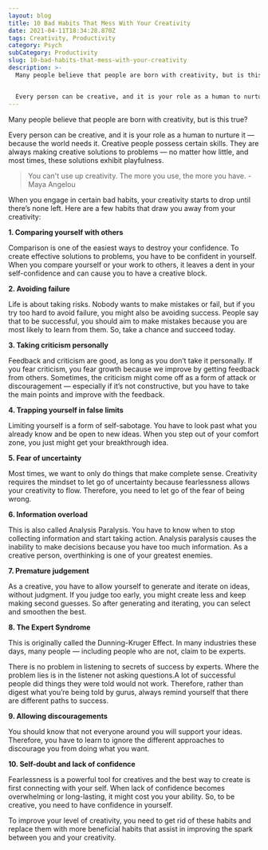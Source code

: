 ```yaml
---
layout: blog
title: 10 Bad Habits That Mess With Your Creativity
date: 2021-04-11T18:34:28.870Z
tags: Creativity, Productivity
category: Psych
subCategory: Productivity
slug: 10-bad-habits-that-mess-with-your-creativity
description: >-
  Many people believe that people are born with creativity, but is this true?


  Every person can be creative, and it is your role as a human to nurture it — because the world needs it. Creative people possess certain skills. They are always making creative solutions to problems — no matter how little, and most times, these solutions exhibit playfulness.
---
```

Many people believe that people are born with creativity, but is this true?

Every person can be creative, and it is your role as a human to nurture it — because the world needs it. Creative people possess certain skills. They are always making creative solutions to problems — no matter how little, and most times, these solutions exhibit playfulness.

> You can't use up creativity. The more you use, the more you have. - Maya Angelou
> 

When you engage in certain bad habits, your creativity starts to drop until there’s none left. Here are a few habits that draw you away from your creativity:

**1. Comparing yourself with others**

Comparison is one of the easiest ways to destroy your confidence. To create effective solutions to problems, you have to be confident in yourself. When you compare yourself or your work to others, it leaves a dent in your self-confidence and can cause you to have a creative block.

**2. Avoiding failure**

Life is about taking risks. Nobody wants to make mistakes or fail, but if you try too hard to avoid failure, you might also be avoiding success. People say that to be successful, you should aim to make mistakes because you are most likely to learn from them. So, take a chance and succeed today.

**3. Taking criticism personally**

Feedback and criticism are good, as long as you don’t take it personally. If you fear criticism, you fear growth because we improve by getting feedback from others. Sometimes, the criticism might come off as a form of attack or discouragement — especially if it’s not constructive, but you have to take the main points and improve with the feedback.

**4. Trapping yourself in false limits**

Limiting yourself is a form of self-sabotage. You have to look past what you already know and be open to new ideas. When you step out of your comfort zone, you just might get your breakthrough idea.

**5. Fear of uncertainty**

Most times, we want to only do things that make complete sense. Creativity requires the mindset to let go of uncertainty because fearlessness allows your creativity to flow. Therefore, you need to let go of the fear of being wrong.

**6. Information overload**

This is also called Analysis Paralysis. You have to know when to stop collecting information and start taking action. Analysis paralysis causes the inability to make decisions because you have too much information. As a creative person, overthinking is one of your greatest enemies.

**7. Premature judgement**

As a creative, you have to allow yourself to generate and iterate on ideas, without judgment. If you judge too early, you might create less and keep making second guesses. So after generating and iterating, you can select and smoothen the best.

**8. The Expert Syndrome**

This is originally called the Dunning-Kruger Effect. In many industries these days, many people — including people who are not, claim to be experts.

There is no problem in listening to secrets of success by experts. Where the problem lies is in the listener not asking questions.A lot of successful people did things they were told would not work. Therefore, rather than digest what you’re being told by gurus, always remind yourself that there are different paths to success.

**9. Allowing discouragements**

You should know that not everyone around you will support your ideas. Therefore, you have to learn to ignore the different approaches to discourage you from doing what you want.

**10. Self-doubt and lack of confidence**

Fearlessness is a powerful tool for creatives and the best way to create is first connecting with your self. When lack of confidence becomes overwhelming or long-lasting, it might cost you your ability. So, to be creative, you need to have confidence in yourself.

To improve your level of creativity, you need to get rid of these habits and replace them with more beneficial habits that assist in improving the spark between you and your creativity.